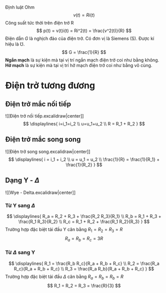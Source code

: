 Định luật Ohm
$$
v(t) = R i(t)
$$
Công suất tức thời trên điện trở R
$$
	p(t) = v(t)i(t) = Ri^2(t) = \frac{v^2(t)}{R}
$$
Điện dẫn $G$ là nghịch đảo của điện trở. Có đơn vị là Siemens (S). Được kí hiệu là $\mho$.
$$
G = \frac{1}{R}
$$
**Ngắn mạch** là sự kiện mà tại vị trí ngắn mạch điện trở coi như bằng không.
**Hở mạch** là sự kiện mà tại vị trí hở mạch điện trở coi như bằng vô cùng.
# Điện trở tương đương
## Điện trở mắc nối tiếp
![[Điện trở nối tiếp.excalidraw|center]]
$$
\displaylines{
i=i_1=i_2 \\
u=u_1+u_2 \\
R = R_1 + R_2
}
$$
## Điện trở mắc song song
![[Điện trở song song.excalidraw|center]]
$$
\displaylines{
i = i_1 + i_2 \\
u = u_1 = u_2 \\
\frac{1}{R} = \frac{1}{R_1} + \frac{1}{R_2}
}
$$
## Dạng Y - $\Delta$
![[Wye - Delta.excalidraw|center]]
### Từ Y sang $\Delta$
$$
\displaylines{
R_a = R_2 + R_3 + \frac{R_2 R_3}{R_1} \\
R_b = R_1 + R_3 + \frac{R_1 R_3}{R_2} \\
R_c = R_1 + R_2 + \frac{R_1 R_2}{R_3}
}
$$
Trường hợp đặc biệt tải đấu Y cân bằng $R_1 = R_2 = R_3 = R$
$$
R_a = R_b = R_c = 3R
$$
### Từ $\Delta$ sang Y
$$
\displaylines{
R_1 = \frac{R_b R_c}{R_a + R_b + R_c} \\
R_2 = \frac{R_a R_c}{R_a + R_b + R_c} \\
R_3 = \frac{R_a R_b}{R_a + R_b + R_c}
}
$$
Trường hợp đặc biệt tải đấu $\Delta$ cân bằng $R_a = R_b = R_b = R$
$$
R_1 = R_2 = R_3 = \frac{R}{3}
$$